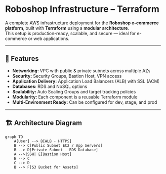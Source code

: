 # Roboshop Infrastructure – Terraform

A complete AWS infrastructure deployment for the **Roboshop e-commerce platform**, built with **Terraform** using a **modular architecture**.  
This setup is production-ready, scalable, and secure — ideal for e-commerce or web applications.

---

## 📌 Features
- **Networking:** VPC with public & private subnets across multiple AZs
- **Security:** Security Groups, Bastion Host, VPN access
- **Application Delivery:** Application Load Balancers (ALB) with SSL (ACM)
- **Databases:** RDS and NoSQL options
- **Scalability:** Auto Scaling Groups and target tracking policies
- **Modularity:** Each component is a reusable Terraform module
- **Multi-Environment Ready:** Can be configured for dev, stage, and prod

---

## 🏗 Architecture Diagram

```mermaid
graph TD
    A[User] --> B[ALB - HTTPS]
    B --> C[Public Subnet EC2 / App Servers]
    B --> D[Private Subnet - RDS Database]
    A -->|SSH| E[Bastion Host]
    E --> C
    C --> D
    B --> F[S3 Bucket for Assets]

